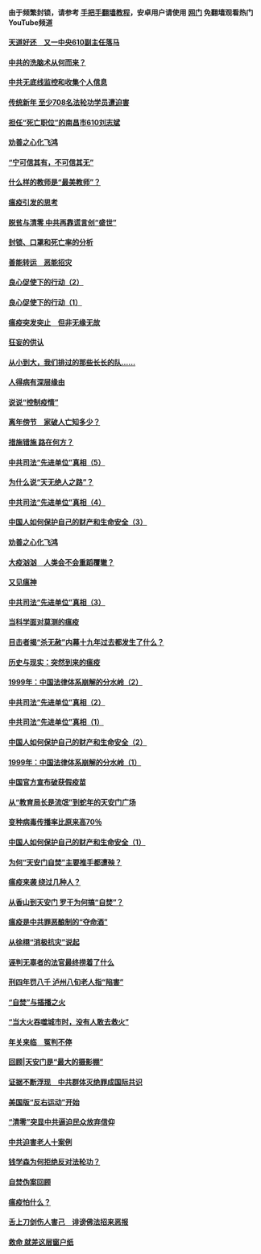 #### 由于频繁封锁，请参考 [手把手翻墙教程](https://github.com/gfw-breaker/guides/wiki/)，安卓用户请使用 [网门](https://github.com/gfw-breaker/nogfw/blob/master/dl.md?t=03170800) 免翻墙观看热门YouTube频道 

#### [天道好还　又一中央610副主任落马](../pages/19/422155.md?t=03170800) 

#### [中共的洗脑术从何而来？](../pages/19/422154.md?t=03170800) 

#### [中共无底线监控和收集个人信息](../pages/19/422039.md?t=03170800) 

#### [传统新年 至少708名法轮功学员遭迫害](../pages/19/421946.md?t=03170800) 

#### [担任“死亡职位”的南昌市610刘志斌](../pages/19/421957.md?t=03170800) 

#### [劝善之心化飞鸿](../pages/19/421164.md?t=03170800) 

#### [“宁可信其有，不可信其无”](../pages/19/421691.md?t=03170800) 

#### [什么样的教师是“最美教师”？](../pages/19/421755.md?t=03170800) 

#### [瘟疫引发的思考](../pages/19/421594.md?t=03170800) 

#### [脱贫与清零 中共再靠谎言创“盛世”](../pages/19/421590.md?t=03170800) 

#### [封锁、口罩和死亡率的分析](../pages/19/421495.md?t=03170800) 

#### [善能转运　恶能招灾](../pages/19/421334.md?t=03170800) 

#### [良心促使下的行动（2）](../pages/19/421361.md?t=03170800) 

#### [良心促使下的行动（1）](../pages/19/421302.md?t=03170800) 

#### [瘟疫突发突止　但非无缘无故](../pages/19/421281.md?t=03170800) 

#### [狂妄的供认](../pages/19/421199.md?t=03170800) 

#### [从小到大，我们排过的那些长长的队……](../pages/19/421243.md?t=03170800) 

#### [人得病有深层缘由](../pages/19/420864.md?t=03170800) 

#### [说说“控制疫情”](../pages/19/420831.md?t=03170800) 

#### [离年傍节　家破人亡知多少？](../pages/19/420563.md?t=03170800) 

#### [措施错施  路在何方？](../pages/19/420076.md?t=03170800) 

#### [中共司法“先进单位”真相（5）](../pages/19/419453.md?t=03170800) 

#### [为什么说“天无绝人之路”？](../pages/19/419618.md?t=03170800) 

#### [中共司法“先进单位”真相（4）](../pages/19/419452.md?t=03170800) 

#### [中国人如何保护自己的财产和生命安全（3）](../pages/19/419405.md?t=03170800) 

#### [劝善之心化飞鸿](../pages/19/418758.md?t=03170800) 

#### [大疫汹汹　人类会不会重蹈覆辙？](../pages/19/419691.md?t=03170800) 

#### [又见瘟神](../pages/19/419225.md?t=03170800) 

#### [中共司法“先进单位”真相（3）](../pages/19/419451.md?t=03170800) 

#### [当科学面对莫测的瘟疫](../pages/19/419625.md?t=03170800) 

#### [目击者揭“杀无赦”内幕十九年过去都发生了什么？](../pages/19/419617.md?t=03170800) 

#### [历史与现实：突然到来的瘟疫](../pages/19/419619.md?t=03170800) 

#### [1999年：中国法律体系崩解的分水岭（2）](../pages/19/419455.md?t=03170800) 

#### [中共司法“先进单位”真相（2）](../pages/19/419450.md?t=03170800) 

#### [中共司法“先进单位”真相（1）](../pages/19/419449.md?t=03170800) 

#### [中国人如何保护自己的财产和生命安全（2）](../pages/19/419404.md?t=03170800) 

#### [1999年：中国法律体系崩解的分水岭（1）](../pages/19/419454.md?t=03170800) 

#### [中国官方宣布破获假疫苗](../pages/19/419504.md?t=03170800) 

#### [从“教育局长是流氓”到蛇年的天安门广场](../pages/19/419470.md?t=03170800) 

#### [变种病毒传播率比原来高70％](../pages/19/419456.md?t=03170800) 

#### [中国人如何保护自己的财产和生命安全（1）](../pages/19/419403.md?t=03170800) 

#### [为何“天安门自焚”主要推手都遭殃？](../pages/19/419348.md?t=03170800) 

#### [瘟疫来袭 绕过几种人？](../pages/19/419349.md?t=03170800) 

#### [从香山到天安门 罗干为何搞“自焚”？](../pages/19/419270.md?t=03170800) 

#### [瘟疫是中共罪恶酿制的“夺命酒”](../pages/19/419223.md?t=03170800) 

#### [从徐栩“消极抗灾”说起](../pages/19/419224.md?t=03170800) 

#### [诬判无辜者的法官最终捞着了什么](../pages/19/419268.md?t=03170800) 

#### [刑四年罚八千 泸州八旬老人指“陷害”](../pages/19/419232.md?t=03170800) 

#### [“自焚”与插播之火](../pages/19/419226.md?t=03170800) 

#### [“当大火吞噬城市时，没有人敢去救火”](../pages/19/419077.md?t=03170800) 

#### [年关来临　冤判不停](../pages/19/419093.md?t=03170800) 

#### [回顾|天安门是“最大的摄影棚”](../pages/19/380866.md?t=03170800) 

#### [证据不断浮现　中共群体灭绝罪成国际共识](../pages/19/419031.md?t=03170800) 

#### [美国版“反右运动”开始](../pages/19/419030.md?t=03170800) 

#### [“清零”突显中共逼迫民众放弃信仰](../pages/19/418995.md?t=03170800) 

#### [中共迫害老人十案例](../pages/19/418831.md?t=03170800) 

#### [钱学森为何拒绝反对法轮功？](../pages/19/418905.md?t=03170800) 

#### [自焚伪案回顾](../pages/19/418799.md?t=03170800) 

#### [瘟疫怕什么？](../pages/19/418800.md?t=03170800) 

#### [舌上刀剑伤人害己　诽谤佛法招来恶报](../pages/19/418731.md?t=03170800) 

#### [救命 就差这层窗户纸](../pages/19/418706.md?t=03170800) 

